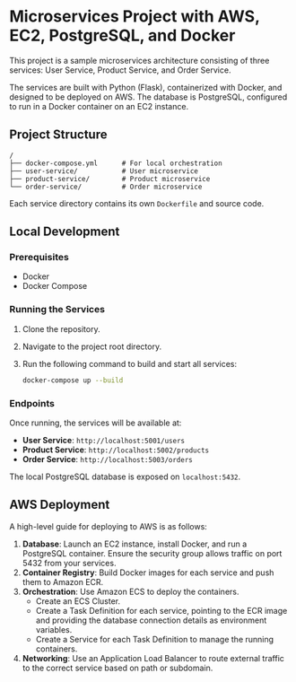 # Microservices Project with AWS, EC2, PostgreSQL, and Docker

This project is a sample microservices architecture consisting of three services: User Service, Product Service, and Order Service.

The services are built with Python (Flask), containerized with Docker, and designed to be deployed on AWS. The database is PostgreSQL, configured to run in a Docker container on an EC2 instance.

## Project Structure

```
/
├── docker-compose.yml      # For local orchestration
├── user-service/           # User microservice
├── product-service/        # Product microservice
└── order-service/          # Order microservice
```

Each service directory contains its own `Dockerfile` and source code.

## Local Development

### Prerequisites

- Docker
- Docker Compose

### Running the Services

1.  Clone the repository.
2.  Navigate to the project root directory.
3.  Run the following command to build and start all services:

    ```bash
    docker-compose up --build
    ```

### Endpoints

Once running, the services will be available at:

- **User Service**: `http://localhost:5001/users`
- **Product Service**: `http://localhost:5002/products`
- **Order Service**: `http://localhost:5003/orders`

The local PostgreSQL database is exposed on `localhost:5432`.

## AWS Deployment

A high-level guide for deploying to AWS is as follows:

1.  **Database**: Launch an EC2 instance, install Docker, and run a PostgreSQL container. Ensure the security group allows traffic on port 5432 from your services.
2.  **Container Registry**: Build Docker images for each service and push them to Amazon ECR.
3.  **Orchestration**: Use Amazon ECS to deploy the containers.
    - Create an ECS Cluster.
    - Create a Task Definition for each service, pointing to the ECR image and providing the database connection details as environment variables.
    - Create a Service for each Task Definition to manage the running containers.
4.  **Networking**: Use an Application Load Balancer to route external traffic to the correct service based on path or subdomain.
